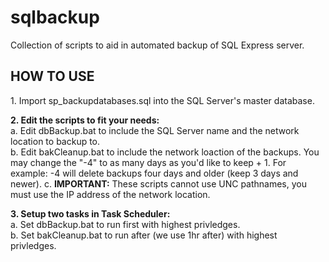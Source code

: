 # sqlbackup
Collection of scripts to aid in automated backup of SQL Express server.

<h2>HOW TO USE</h2>
<p>1. Import sp_backupdatabases.sql into the SQL Server's master database.</p>

<p>
<b>2. Edit the scripts to fit your needs:</b><br/>
a. Edit dbBackup.bat to include the SQL Server name and the network location to backup to.<br/>
b. Edit bakCleanup.bat to include the network loaction of the backups. You may change the "-4" to as many days as you'd like to keep + 1. For example: -4 will delete backups four days and older (keep 3 days and newer).
c. <b>IMPORTANT:</b> These scripts cannot use UNC pathnames, you must use the IP address of the network location.</p>

<p><b>3. Setup two tasks in Task Scheduler:</b><br/>
a. Set dbBackup.bat to run first with highest privledges.<br/>
b. Set bakCleanup.bat to run after (we use 1hr after) with highest privledges.</p>
